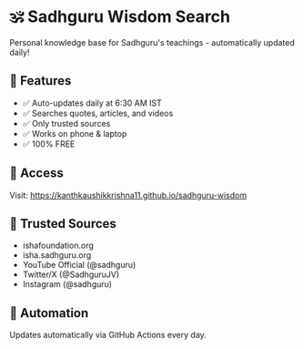 # 🕉️ Sadhguru Wisdom Search

Personal knowledge base for Sadhguru's teachings - automatically updated daily!

## 🌟 Features
- ✅ Auto-updates daily at 6:30 AM IST
- ✅ Searches quotes, articles, and videos
- ✅ Only trusted sources
- ✅ Works on phone & laptop
- ✅ 100% FREE

## 📱 Access
Visit: https://kanthkaushikkrishna11.github.io/sadhguru-wisdom

## 🔧 Trusted Sources
- ishafoundation.org
- isha.sadhguru.org
- YouTube Official (@sadhguru)
- Twitter/X (@SadhguruJV)
- Instagram (@sadhguru)

## 🤖 Automation
Updates automatically via GitHub Actions every day.
